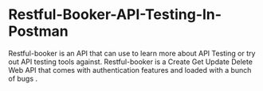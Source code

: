 # Restful-Booker-API-Testing-In-Postman
Restful-booker is an API that can use to learn more about API Testing or try out API testing tools against. Restful-booker is a Create Get Update Delete Web API that comes with authentication features and loaded with a bunch of bugs .
